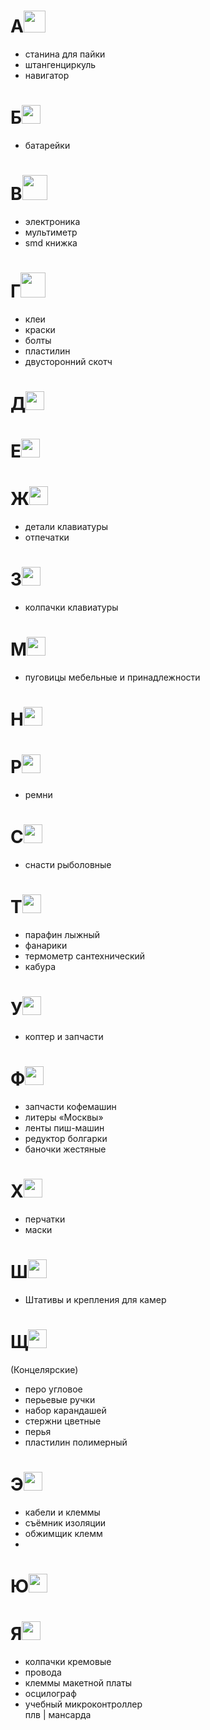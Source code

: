 # A<img src="https://upload.wikimedia.org/wikipedia/commons/d/d3/ВМФ_Аз.svg" width="35"/>

- станина для пайки
- штангенциркуль
- навигатор



# Б<img src="https://upload.wikimedia.org/wikipedia/commons/a/a6/ВМФ_Буки.svg" width="30"/>

- батарейки

# В<img src="https://upload.wikimedia.org/wikipedia/commons/6/66/ВМФ_Веди.svg" width="40"/>
- электроника
- мультиметр
- smd книжка

# Г<img src="https://upload.wikimedia.org/wikipedia/commons/5/5e/ВМФ_Глаголь.svg" width="40"/>
- клеи
- краски
- болты
- пластилин
- двусторонний скотч 

# Д<img src="https://upload.wikimedia.org/wikipedia/commons/6/61/ВМФ_Добро.svg" width="30"/>

# E<img src="https://upload.wikimedia.org/wikipedia/commons/1/12/ВМФ_Есть.svg" width="30"/>

# Ж<img src="https://upload.wikimedia.org/wikipedia/commons/e/e7/ВМФ_Живете.svg" width="30"/>
- детали клавиатуры
- отпечатки

# З<img src="https://upload.wikimedia.org/wikipedia/commons/7/76/ВМФ_Земля.svg" width="30"/>
- колпачки клавиатуры

# М<img src="https://upload.wikimedia.org/wikipedia/commons/b/b2/ВМФ_Мыслете.svg" width="30"/>
- пуговицы мебельные и принадлежности

# Н<img src="https://upload.wikimedia.org/wikipedia/commons/2/2d/ВМФ_Наш.svg" width="30"/>

# Р<img src="https://upload.wikimedia.org/wikipedia/commons/f/fa/ВМФ_Рцы.svg" width="30"/>
- ремни

# С<img src="https://upload.wikimedia.org/wikipedia/commons/9/9a/ВМФ_Слово.svg" width="30"/>
- снасти рыболовные

# Т<img src="https://upload.wikimedia.org/wikipedia/commons/b/b1/ВМФ_Твердо.svg" width="30"/>
- парафин лыжный 
- фанарики
- термометр сантехнический
- кабура

# У<img src="https://upload.wikimedia.org/wikipedia/commons/0/0a/ВМФ_Ухо.svg" width="30"/>
- коптер и запчасти

# Ф<img src="https://upload.wikimedia.org/wikipedia/commons/1/11/ВМФ_Ферт.svg" width="30"/>
- запчасти кофемашин
- литеры «Москвы»
- ленты пиш-машин
- редуктор болгарки
- баночки жестяные

# Х<img src="https://upload.wikimedia.org/wikipedia/commons/6/60/ВМФ_Ха.svg" width="30"/>
- перчатки
- маски

# Ш<img src="https://upload.wikimedia.org/wikipedia/commons/4/43/ВМФ_Шапка.svg" width="30"/>
- Штативы и крепления для камер

# Щ<img src="https://upload.wikimedia.org/wikipedia/commons/b/ba/ВМФ_Ща.svg" width="30"/>
(Концелярские)
- перо угловое 
- перьевые ручки
- набор карандашей
- стержни цветные
- перья
- пластилин полимерный  


# Э<img src="https://upload.wikimedia.org/wikipedia/commons/8/80/ВМФ_Э_оборотное.svg" width="30"/>
- кабели и клеммы
- съёмник изоляции
- обжимщик клемм
- 

# Ю<img src="https://upload.wikimedia.org/wikipedia/commons/2/23/ВМФ_Юла.svg" width="30"/>

# Я<img src="https://upload.wikimedia.org/wikipedia/commons/3/3a/ВМФ_Яко.svg" width="30"/>
- колпачки кремовые
- провода
- клеммы макетной платы
- осцилограф
- учебный микроконтроллер  
плв | мансарда
